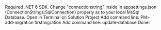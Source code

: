 Required .NET 6 SDK.
Change "connectionstring" inside in appsettings.json (ConnectionStrings:SqlConnection) properly as to your local MsSql Database.
Open in Terminal on Solution Project
Add command line: PM>  add-migration firstmigration
Add command line: update-database
Done!


